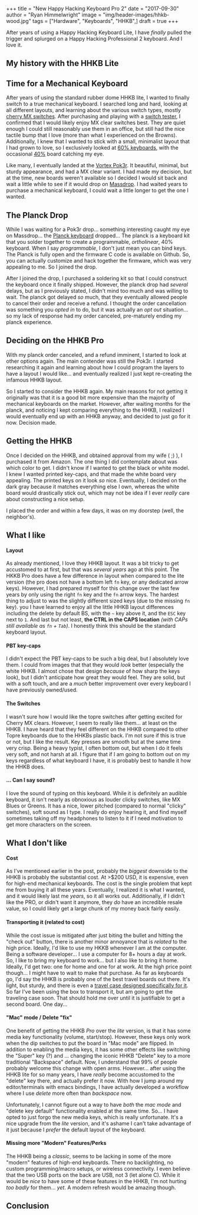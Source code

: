 +++
title  = "New Happy Hacking Keyboard Pro 2"
date   = "2017-09-30"
author = "Ryan Himmelwright"
image  = "img/header-images/hhkb-wood.jpg"
tags   = ["Hardware", "Keyboards", "HHKB",]
draft  = true
+++

After years of using a Happy Hacking Keyboard Lite, I have *finally* pulled the trigger and splurged on a Happy Hacking Professional 2 keyboard. And I love it.

<!--more-->

## My history with the HHKB Lite

## Time for a Mechanical Keyboard
After years of using the standard rubber dome HHKB lite, I wanted to finally switch to a true mechanical keyboard. I searched long and hard, looking at all different layouts, and learning about the various switch types, mostly [cherry MX switches](https://en.wikipedia.org/wiki/Cherry_(keyboards)). After purchasing and playing with a [switch tester](https://mechanicalkeyboards.com/shop/index.php?l=product_detail&p=1620), I confirmed that I would likely enjoy MX clear switches best. They are quiet enough I could still reasonably use them in an office, but still had the nice tactile bump that I love (more than what I experienced on the Browns). Additionally, I knew that I wanted to stick with a small, minimalist layout that I had grown to love, so I exclusively looked at [60% keyboards](https://deskthority.net/wiki/60%25), with the occasional [40%](https://deskthority.net/wiki/40%25) board catching my eye.

Like many, I eventually landed at the [Vortex Pok3r](https://deskthority.net/wiki/Vortex_Pok3r). It beautiful, minimal, but sturdy appearance, and had a MX clear variant. I had made my decision, but at the time, new boards weren't available so I decided I would sit back and wait a little while to see if it would drop on [Massdrop](https://www.massdrop.com/). I had waited years to purchase a mechanical keyboard, I could wait a little longer to get the one I wanted.

## The Planck Drop

While I was waiting for a Pok3r drop... something interesting caught my eye on Massdrop... the [Planck keyboard](https://www.massdrop.com/buy/planck-mechanical-keyboard) dropped... The planck is a keyboard kit that you solder together to create a programmable, *ortholinear*, 40% keyboard. When I say *programmable*, I don't just mean you can bind keys. The Planck is fully open and the firmware C code is available on Github. So, you can actually customize and hack together the firmware, which was very appealing to me. So I joined the drop.

After I joined the drop, I purchased a soldering kit so that I could construct the keyboard once it finally shipped. However, the planck drop had *several* delays, but as I previously stated, I didn't mind too much and was willing to wait. The planck got delayed *so* much, that they eventually allowed people to cancel their order and receive a refund. I thought the order cancellation was something you *opted in* to do, but it was actually an *opt out* situation... so my lack of response had my order canceled, pre-maturely ending my planck experience.

## Deciding on the HHKB Pro

With my planck order canceled, and a refund imminent, I started to look at other options again. The main contender was still the Pok3r. I started researching it again and learning about how I could program the layers to have a layout I would like... and eventually realized I just kept re-creating the infamous HHKB layout. 

So I started to consider the HHKB again. My main reasons for not getting it originally was that it is a good bit more expensive than the majority of mechanical keyboards on the market. However, after waiting months for the planck, and noticing I kept comparing everything to the HHKB, I realized I would eventually end up with an HHKB anyway, and decided to just go for it now. Decision made.

## Getting the HHKB

Once I decided on the HHKB, and obtained approval from my wife ( ;) ), I purchased it from Amazon. The one thing I did contemplate about was which color to get. I didn't know if I wanted to get the black or white model. I knew I wanted printed key-caps, and that made the white board very appealing. The printed keys on it look *so* nice. Eventually, I decided on the dark gray because it matches everything else I own, whereas the white board would drastically stick out, which may not be idea if I ever *really* care about constructing a nice setup. 

I placed the order and within a few days, it was on my doorstep (well, the neighbor's). 

## What I like


#### Layout

As already mentioned, I love they HHKB layout. It was a bit tricky to get accustomed to at first, but that was *several years* ago at this point. The HKKB Pro does have a few difference in layout when compared to the lite version (the pro does not have a bottom left `fn` key, or any dedicated arrow keys). However, I had prepared myself for this change over the last few years by only using the right `fn` key and the `fn` arrow keys. The hardest thing to adjust to was the slightly different sized keys (due to the missing `fn` key).
you
I have learned to enjoy all the little HHKB layout differences including the delete by default BS, with the `~` key above it, and the `ESC` key next to `1`. And last but not least, **the CTRL in the CAPS location** *(with CAPs still available as `fn` + `Tab`)*. I honestly think this should be the standard keyboard layout.
 
#### PBT key-caps

I didn't expect the PBT key-caps to be such a big deal, but I absolutely love them. I could from images that that they would *look* better (especially the white HHKB. I almost chose that design *because* of how sharp the keys look), but I didn't anticipate how great they would feel. They are solid, but with a soft touch, and are a *much* better improvement over every keyboard I have previously owned/used.

#### The Switches

I wasn't sure how I would like the topre switches after getting excited for Cherry MX clears. However, I seem to really like them... at least on the HHKB. I have heard that they feel different on the HHKB compared to other Topre keyboards due to the HHKBs plastic back. I'm not sure if this is true or not, but I like the result. Key presses are smooth but at the same time very crisp. Being a heavy typist, I often bottom out, but when I do it feels very soft, and not harsh at all. I figure that if I am going to bottom out on my keys regardless of what keyboard I have, it is probably best to handle it how the HHKB does.


#### ... Can I say sound?

I love the sound of typing on this keyboard. While it is definitely an audible keyboard, it isn't nearly as obnoxious as louder clicky switches, like MX Blues or Greens. It has a nice, lower pitched (compared to normal "clicky" switches), soft sound as I type. I really do enjoy hearing it, and find myself sometimes taking off my headphones to listen to it if I need motivation to get more characters on the screen.


## What I don't like

#### Cost

As I've mentioned earlier in the post, probably the *biggest* downside to the HHKB is probably the substantial cost. At >$200 USD, it is expensive, even for high-end mechanical keyboards. The cost is the single problem that kept me from buying it all these years. Eventually, I realized it is what I wanted, and it would likely last me *years*, so it all works out. Additionally, if I didn't like the PRO, or didn't want it anymore, they *do* have an incredible resale value, so I could likely get a large chunk of my money back fairly easily.

#### Transporting it (related to cost)

While the cost issue is mitigated after just biting the bullet and hitting the "check out" button, there is another minor annoyance that is *related* to the high price. Ideally, I'd like to use my HKKB whenever I am at the computer. Being a software developer... I use a computer for 8+ hours a day at work. So, I like to bring my keyboard to work... but I also like to bring it home. Ideally, I'd get two: one for home and one for at work. At the high price point though... I might have to wait to make that purchase. As far as keyboards go, I'd say the HHKB is probably one of the best travel boards out there. It's light, but sturdy, and there is even a [travel case designed specifically for it](). So far I've been using the box to transport it, but am going to get the traveling case soon. That should hold me over until it is justifiable to get a second board. One day...

#### "Mac" mode / Delete "fix"

One benefit of getting the HHKB *Pro* over the *lite* version, is that it has some media key functionality (volume, start/stop). However, these keys only work when the dip switches to put the board in "Mac mode" are flipped. In addition to enabling the media keys, it has some other effects like switching the "Super" key (?) and ... changing the iconic HHKB "Delete" key to a more traditional "Backspace" default. Now, I understand that 99% of people probably welcome this change with open arms. However... after using the HHKB lite for so many years, I have *really* become accustomed to the "delete" key there, and actually prefer it now. With how I jump around my editor/terminals with emacs bindings, I have actually developed a workflow where I use *delete* more often than *backspace* now. 

Unfortunately, I cannot figure out a way to have *both* the *mac mode* and "delete key default" functionality enabled at the same time. So... I have opted to just forgo the new media keys, which is really unfortunate. It's a nice upgrade from the *lite* version, and it's ashame I can't take advantage of it just because I *prefer* the default layout of the keyboard.

#### Missing more "Modern" Features/Perks

The HHKB being a *classic*, seems to be lacking in some of the more "modern" features of high-end keyboards. There no backlighting, no custom programming/macro setups, or wireless connectivity. I even believe that the two USB ports on the back are USB, not 3 (let alone C). While it would be *nice* to have some of these features in the HHKB, I'm not hurting *too badly* for them... *yet*. A modern refresh would be amazing though.

## Conclusion

